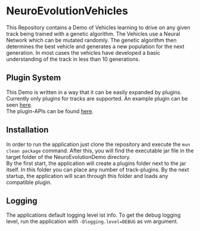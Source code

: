 # NeuroEvolutionVehicles

This Repository contains a Demo of Vehicles learning to drive on any given track being trained with a genetic algorithm. The Vehicles use a Neural Network which can be mutated randomly. The genetic algorithm then determines the best vehicle and generates a new population for the next generation. In most cases the vehicles have developed a basic understanding of the track in less than 10 generations.

## Plugin System
This Demo is written in a way that it can be easily expanded by plugins. Currently only plugins for tracks are supported. An example plugin can be seen [here](https://github.com/thebrainsgd/neuroevolutionvehiclespluginsample).  
The plugin-APIs can be found [here](https://thebrainsgd.github.io/NeuroEvolutionVehicles/).

## Installation
In order to run the application just clone the repository and execute the `mvn clean package` command. After this, you will find the executable jar file in the target folder of the NeuroEvolutionDemo directory.  
By the first start, the application will create a plugins folder next to the jar itself. In this folder you can place any number of track-plugins. By the next startup, the application will scan through this folder and loads any compatible plugin. 

## Logging 
The applications default logging level ist info. To get the debug logging level, run the application with `-Dlogging.level=DEBUG` as vm argument.